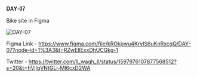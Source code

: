𝐃𝐀𝐘-𝟎𝟕

Bike site in Figma

![DAY-07](https://user-images.githubusercontent.com/85480387/204839978-89de9e1f-ab89-41a2-9b32-aa51410e6375.jpg)

Figma Link - https://www.figma.com/file/kROkpwu4KrylS6uKnRxcqQ/DAY-07?node-id=1%3A3&t=RZwEllExxDhUCGkg-1

Twitter - https://twitter.com/ll_wagh_ll/status/1597976107877568512?s=20&t=fiVjIqVNtGLi-Ml6cxD2WA
